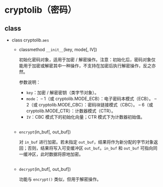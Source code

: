 # cryptolib（密码）

## class

- class cryptolib.`aes`

  - classmethod `__init__`(key, mode[, IV])
    
    初始化密码对象，适用于加密 / 解密操作。注意：初始化后，密码对象仅能用于加密或解密其中一种操作，不支持在加密后执行解密操作，反之亦然。
  
    参数说明：
    - `key`：加密 / 解密密钥（类字节对象）。
    - `mode`：
      – 1（或 cryptolib.MODE_ECB）：电子密码本模式（ECB）。
      – 2（或 cryptolib.MODE_CBC）：密码块链接模式（CBC）。
      – 6（或 cryptolib.MODE_CTR）：计数器模式（CTR）。
    - `IV`：CBC 模式下的初始化向量；CTR 模式下为计数器初始值。
<br><br>  
  - `encrypt`(in_buf[, out_buf])
  
    对 `in_buf` 进行加密。若未指定 `out_buf`，结果将作为新分配的字节对象返回；否则，结果将写入可变缓冲区 `out_buf`。`in_buf` 和 `out_buf` 可指向同一缓冲区，此时数据将原地加密。
<br><br>  
  - `decrypt`(in_buf[, out_buf])
  
    功能与 `encrypt()` 类似，但用于解密操作。
